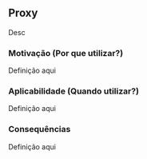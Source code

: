 ## Proxy

Desc

### Motivação (Por que utilizar?)

Definição aqui

### Aplicabilidade (Quando utilizar?)

Definição aqui

### Consequências

Definição aqui
